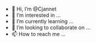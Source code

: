 - 👋 Hi, I’m @Cjannet
- 👀 I’m interested in ...
- 🌱 I’m currently learning ...
- 💞️ I’m looking to collaborate on ...
- 📫 How to reach me ...

<!---
Cjannet/Cjannet is a ✨ special ✨ repository because its `README.md` (this file) appears on your GitHub profile.
You can click the Preview link to take a look at your changes.
--->
